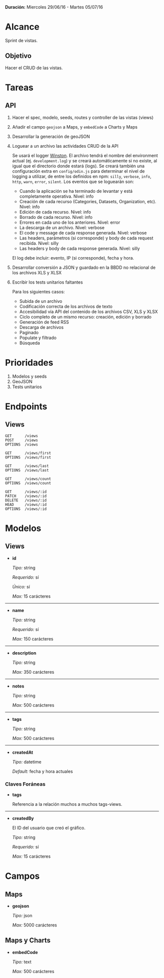 **Duración:** Miercoles 29/06/16 - Martes 05/07/16

# Alcance
Sprint de vistas.

## Objetivo
Hacer el CRUD de las vistas.


# Tareas

## API

1. Hacer el spec, modelo, seeds, routes y controller de las vistas (views)
2. Añadir el campo `geojson` a Maps, y `embedCode` a Charts y Maps
3. Desarrollar la generación de geoJSON
4. Loguear a un archivo las actividades CRUD de la API

    Se usará el logger [Winston](https://github.com/winstonjs/winston). El archivo tendrá el nombre del environment actual (ej. `development.log`) y se creará automáticamente si no existe, al igual que el directorio donde estará (logs). Se creará también una configuración extra en `config/odin.js` para determinar el nivel de logging a utilizar, de entre los definidos en npm: `silly`, `verbose`, `info`, `http`, `warn`, `error`, `silent`. Los eventos que se loguearán son:

    - Cuando la aplicación se ha terminado de levantar y está completamente operativa. Nivel: info
    - Creación de cada recurso (Categories, Datasets, Organization, etc). Nivel: info
    - Edición de cada recurso. Nivel: info
    - Borrado de cada recurso. Nivel: info
    - Errores en cada uno de los anteriores. Nivel: error
    - La descarga de un archivo. Nivel: verbose
    - El code y message de cada response generada. Nivel: verbose
    - Las headers, parámetros (si corresponde) y body de cada request recibida. Nivel: silly
    - Las headers y body de cada response generada. Nivel: silly

    El log debe incluir: evento, IP (si corresponde), fecha y hora.


5. Desarrollar conversión a JSON y guardado en la BBDD no relacional de los archivos XLS y XLSX
6. Escribir los tests unitarios faltantes

    Para los siguientes casos:

    - Subida de un archivo
    - Codificación correcta de los archivos de texto
    - Accesibilidad vía API del contenido de los archivos CSV, XLS y XLSX
    - Ciclo completo de un mismo recurso: creación, edición y borrado
    - Generación de feed RSS
    - Descarga de archivos
    - Paginado
    - Populate y filtrado
    - Búsqueda

# Prioridades

1. Modelos y seeds
2. GeoJSON
3. Tests unitarios


# Endpoints

## Views
```
GET      /views
POST     /views
OPTIONS  /views

GET      /views/first
OPTIONS  /views/first

GET      /views/last
OPTIONS  /views/last

GET      /views/count
OPTIONS  /views/count

GET      /views/:id
PATCH    /views/:id
DELETE   /views/:id
HEAD     /views/:id
OPTIONS  /views/:id
```

# Modelos

## Views

- **id**

    *Tipo:* string

    *Requerido:* sí

    *Único:* sí

    *Max:* 15 carácteres

---

- **name**

    *Tipo:* string

    *Requerido:* sí

    *Max:* 150 carácteres

---

- **description**

    *Tipo:* string

    *Max:* 350 carácteres

---

- **notes**

    *Tipo:* string

    *Max:* 500 carácteres

---

- **tags**

    *Tipo:* string

    *Max:* 500 carácteres

---

- **createdAt**

    *Tipo:* datetime

    *Default:* fecha y hora actuales


### Claves Foráneas

- **tags**

    Referencia a la relación muchos a muchos tags-views.

---

- **createdBy**

    El ID del usuario que creó el gráfico.

    *Tipo:* string

    *Requerido:* sí

    *Max:* 15 carácteres


# Campos

## Maps

- **geojson**

    *Tipo:* json

    *Max:* 5000 carácteres


## Maps y Charts

- **embedCode**

    *Tipo:* text

    *Max:* 500 carácteres